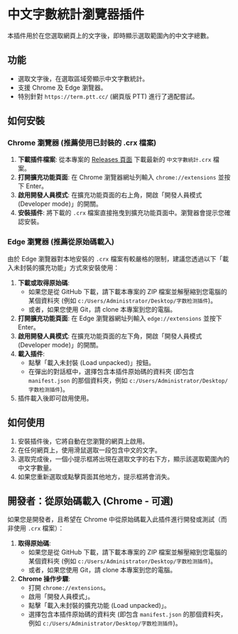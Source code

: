 # 中文字數統計瀏覽器插件

本插件用於在您選取網頁上的文字後，即時顯示選取範圍內的中文字總數。

## 功能

-   選取文字後，在選取區域旁顯示中文字數統計。
-   支援 Chrome 及 Edge 瀏覽器。
-   特別針對 `https://term.ptt.cc/` (網頁版 PTT) 進行了適配嘗試。

## 如何安裝

### Chrome 瀏覽器 (推薦使用已封裝的 .crx 檔案)

1.  **下載插件檔案**: 從本專案的 [Releases 頁面](PLACEHOLDER_FOR_GITHUB_RELEASES_LINK) 下載最新的 `中文字數統計.crx` 檔案。
2.  **打開擴充功能頁面**: 在 Chrome 瀏覽器網址列輸入 `chrome://extensions` 並按下 Enter。
3.  **啟用開發人員模式**: 在擴充功能頁面的右上角，開啟「開發人員模式 (Developer mode)」的開關。
4.  **安裝插件**: 將下載的 `.crx` 檔案直接拖曳到擴充功能頁面中。瀏覽器會提示您確認安裝。

### Edge 瀏覽器 (推薦從原始碼載入)

由於 Edge 瀏覽器對本地安裝的 `.crx` 檔案有較嚴格的限制，建議您透過以下「載入未封裝的擴充功能」方式來安裝使用：

1.  **下載或取得原始碼**:
    *   如果您是從 GitHub 下載，請下載本專案的 ZIP 檔案並解壓縮到您電腦的某個資料夾 (例如 `c:/Users/Administrator/Desktop/字数检测插件`)。
    *   或者，如果您使用 Git，請 clone 本專案到您的電腦。
2.  **打開擴充功能頁面**: 在 Edge 瀏覽器網址列輸入 `edge://extensions` 並按下 Enter。
3.  **啟用開發人員模式**: 在擴充功能頁面的左下角，開啟「開發人員模式 (Developer mode)」的開關。
4.  **載入插件**:
    *   點擊「載入未封裝 (Load unpacked)」按鈕。
    *   在彈出的對話框中，選擇包含本插件原始碼的資料夾 (即包含 `manifest.json` 的那個資料夾，例如 `c:/Users/Administrator/Desktop/字数检测插件`)。
5.  插件載入後即可啟用使用。

## 如何使用

1.  安裝插件後，它將自動在您瀏覽的網頁上啟用。
2.  在任何網頁上，使用滑鼠選取一段包含中文的文字。
3.  選取完成後，一個小提示框將出現在選取文字的右下方，顯示該選取範圍內的中文字數量。
4.  如果您重新選取或點擊頁面其他地方，提示框將會消失。

## 開發者：從原始碼載入 (Chrome - 可選)

如果您是開發者，且希望在 Chrome 中從原始碼載入此插件進行開發或測試（而非使用 `.crx` 檔案）：

1.  **取得原始碼**:
    *   如果您是從 GitHub 下載，請下載本專案的 ZIP 檔案並解壓縮到您電腦的某個資料夾 (例如 `c:/Users/Administrator/Desktop/字数检测插件`)。
    *   或者，如果您使用 Git，請 clone 本專案到您的電腦。
2.  **Chrome 操作步驟**:
    *   打開 `chrome://extensions`。
    *   啟用「開發人員模式」。
    *   點擊「載入未封裝的擴充功能 (Load unpacked)」。
    *   選擇包含本插件原始碼的資料夾 (即包含 `manifest.json` 的那個資料夾，例如 `c:/Users/Administrator/Desktop/字数检测插件`)。
